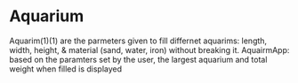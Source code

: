 # Aquarium
Aquarim(1)(1) are the parmeters given to fill differnet aquarims: length, width, height, & material (sand, water, iron) without breaking it. 
AquairmApp: based on the paramters set by the user, the largest aquarium and total weight when filled is displayed   
